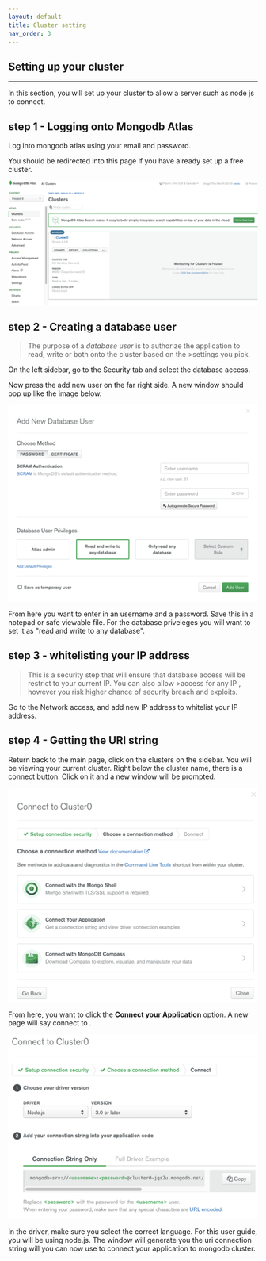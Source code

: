 ```yaml
---
layout: default
title: Cluster setting
nav_order: 3
---
```


## Setting up your cluster

----

In this section, you will set up your cluster to allow a server such as node js to connect.

## step 1 - Logging onto Mongodb Atlas

Log into mongodb atlas using your email and password.

You should be redirected into this page if you have already set up a free cluster.


![mongo](https://github.com/eswong610/user-guide-docs/blob/gh-pages/assets/images/mongodbaltasfront.png?raw=true)

## step 2 - Creating a database user
>The purpose of a *database user* is to authorize the application to read, write or both onto the cluster based on the >settings you pick.

On the left sidebar, go to the Security tab and select the database access. 

Now press the add new user on the far right side. A new window should pop up like the image below.

![mongo](https://github.com/eswong610/user-guide-docs/blob/gh-pages/assets/images/newuser.png?raw=true)


From here you want to enter in an username and a password. Save this in a notepad or safe viewable file. For the database priveleges you will want to set it as "read and write to any database".

## step 3 - whitelisting your IP address

>This is a security step that will ensure that database access will be restrict to your current IP. You can also allow >access for any IP , however you risk higher chance of security breach and exploits.

Go to the Network access, and add new IP address to whitelist your IP address.

## step 4 - Getting the URI string

Return back to the main page, click on the clusters on the sidebar. You will be viewing your current cluster.
Right below the cluster name, there is a connect button. Click on it and a new window will be prompted.


![mongo](https://github.com/eswong610/user-guide-docs/blob/gh-pages/assets/images/connect.png?raw=true)


From here, you want to click the **Connect your Application** option.
A new page will say connect to <your cluster name>.
  

![mongo](https://github.com/eswong610/user-guide-docs/blob/gh-pages/assets/images/uristring.png?raw=true)

In the driver, make sure you select the correct language. For this user guide, you will be using node.js.
The window will generate you the uri connection string will you can now use to connect your application to mongodb cluster.
